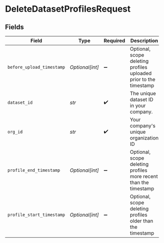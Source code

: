# DeleteDatasetProfilesRequest


## Fields

| Field                                                             | Type                                                              | Required                                                          | Description                                                       | Example                                                           |
| ----------------------------------------------------------------- | ----------------------------------------------------------------- | ----------------------------------------------------------------- | ----------------------------------------------------------------- | ----------------------------------------------------------------- |
| `before_upload_timestamp`                                         | *Optional[int]*                                                   | :heavy_minus_sign:                                                | Optional, scope deleting profiles uploaded prior to the timestamp | 1577836800000                                                     |
| `dataset_id`                                                      | *str*                                                             | :heavy_check_mark:                                                | The unique dataset ID in your company.                            | model-123                                                         |
| `org_id`                                                          | *str*                                                             | :heavy_check_mark:                                                | Your company's unique organization ID                             | org-123                                                           |
| `profile_end_timestamp`                                           | *Optional[int]*                                                   | :heavy_minus_sign:                                                | Optional, scope deleting profiles more recent than the timestamp  | 1893456000000                                                     |
| `profile_start_timestamp`                                         | *Optional[int]*                                                   | :heavy_minus_sign:                                                | Optional, scope deleting profiles older than the timestamp        | 1577836800000                                                     |